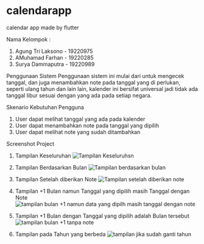 # calendarapp
calendar app made by flutter

Nama Kelompok :
1. Agung Tri Laksono - 19220975
2. AMuhamad Farhan - 19220285
3. Surya Dammaputra - 19220989

Penggunaan Sistem
Penggunaan sistem ini mulai dari untuk mengecek tanggal,
dan juga menambahkan note pada tanggal yang di perlukan, seperti ulang tahun dan lain lain, 
kalender ini bersifat universal jadi tidak ada tanggal libur sesuai dengan yang ada pada setiap negara.

Skenario Kebutuhan Pengguna
1. User dapat melihat tanggal yang ada pada kalender
2. User dapat menambahkan note pada tanggal yang dipilih
3. User dapat melihat note yang sudah ditambahkan

Screenshot Project
1. Tampilan Keseluruhan
   ![Tampilan Keseluruhsn](https://github.com/frhn2106/calenderapp/assets/136331596/fc5c4fcf-81f6-41c3-b5e0-1d1166729c32)
   
2. Tampilan Berdasarkan Bulan
   ![Tampilan berdasarkan bulan](https://github.com/frhn2106/calenderapp/assets/136331596/0756e379-7b17-4283-bdce-bc4d03bb53a5)
  
3. Tampilan Setelah diberikan Note
   ![Tampilan setelah diberikan note](https://github.com/frhn2106/calenderapp/assets/136331596/7b2053bf-b241-4847-bfe8-8261d62828ad)

4. Tampilan +1 Bulan namun Tanggal yang dipilih masih Tanggal dengan Note
   ![tampilan bulan +1 namun data yang dipilh masih tanggal dengan note](https://github.com/frhn2106/calenderapp/assets/136331596/2b28fafe-5b89-4661-b3d3-748e6bdfb4d9)

5. Tampilan +1 Bulan dengan Tanggal yang dipilih adalah Bulan tersebut
   ![tampilan bulan +1 tanpa note](https://github.com/frhn2106/calenderapp/assets/136331596/a00e2892-b282-4ea5-91d3-9af733a28eb5)

6. Tampilan pada Tahun yang berbeda
   ![tampilan jika sudah ganti tahun](https://github.com/frhn2106/calenderapp/assets/136331596/8cfb29a1-4fd0-43b0-94be-b123fd68ae90)





